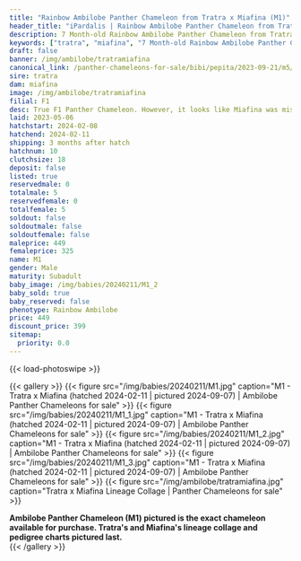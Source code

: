 ```yaml
---
title: "Rainbow Ambilobe Panther Chameleon from Tratra x Miafina (M1)"
header_title: "iPardalis | Rainbow Ambilobe Panther Chameleon from Tratra x Miafina | M1"
description: 7 Month-old Rainbow Ambilobe Panther Chameleon from Tratra and Miafina. True F1 Panther Chameleon. However, it looks like Miafina was mislabeled and was actually a WC Ambanja, so these are likely 50/50 Ambilobe x Ambanja crosses. NA We've included sire and dam dendrograms if available, but you can view our Tratra or Miafina breeder pages for more information.
keywords: ["tratra", "miafina", "7 Month-old Rainbow Ambilobe Panther Chameleon", "baby chameleons for sale", "buy panther chameleon", "panther for sale", "ambilobe panther chameleons for sale", "ambilobe panther chameleon for sale"]
draft: false
banner: /img/ambilobe/tratramiafina
canonical_link: /panther-chameleons-for-sale/bibi/pepita/2023-09-21/m5/
sire: tratra
dam: miafina
image: /img/ambilobe/tratramiafina
filial: F1
desc: True F1 Panther Chameleon. However, it looks like Miafina was mislabeled and was actually a WC Ambanja, so these are likely 50/50 Ambilobe x Ambanja crosses.
laid: 2023-05-06
hatchstart: 2024-02-08
hatchend: 2024-02-11
shipping: 3 months after hatch
hatchnum: 10
clutchsize: 18
deposit: false
listed: true
reservedmale: 0
totalmale: 5
reservedfemale: 0
totalfemale: 5
soldout: false
soldoutmale: false
soldoutfemale: false
maleprice: 449
femaleprice: 325
name: M1
gender: Male
maturity: Subadult
baby_image: /img/babies/20240211/M1_2
baby_sold: true
baby_reserved: false
phenotype: Rainbow Ambilobe
price: 449
discount_price: 399
sitemap: 
  priority: 0.0
---
```


{{< load-photoswipe >}}

{{< gallery >}}
  {{< figure src="/img/babies/20240211/M1.jpg" caption="M1 - Tratra x Miafina (hatched 2024-02-11 | pictured 2024-09-07) | Ambilobe Panther Chameleons for sale" >}}
  {{< figure src="/img/babies/20240211/M1_1.jpg" caption="M1 - Tratra x Miafina (hatched 2024-02-11 | pictured 2024-09-07) | Ambilobe Panther Chameleons for sale" >}}
  {{< figure src="/img/babies/20240211/M1_2.jpg" caption="M1 - Tratra x Miafina (hatched 2024-02-11 | pictured 2024-09-07) | Ambilobe Panther Chameleons for sale" >}}
  {{< figure src="/img/babies/20240211/M1_3.jpg" caption="M1 - Tratra x Miafina (hatched 2024-02-11 | pictured 2024-09-07) | Ambilobe Panther Chameleons for sale" >}}
  {{< figure src="/img/ambilobe/tratramiafina.jpg" caption="Tratra x Miafina Lineage Collage | Panther Chameleons for sale" >}}
  <figcaption itemprop="description"><strong>Ambilobe Panther Chameleon (M1) pictured is the exact chameleon available for purchase. Tratra's and Miafina's lineage collage and pedigree charts pictured last.</strong></figcaption>
{{< /gallery >}}
